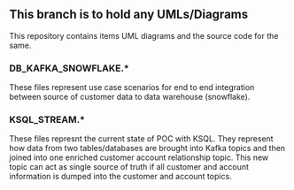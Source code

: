 ## This branch is to hold any UMLs/Diagrams
This repository contains items UML diagrams and the source code for the same.
### DB_KAFKA_SNOWFLAKE.*
These files represent use case scenarios for end to end integration between source of customer data to data warehouse (snowflake).

### KSQL_STREAM.* 
These files represnt the current state of POC with KSQL. They represent how data from two tables/databases are brought into Kafka topics and then joined into one enriched customer account relationship topic. This new topic can act as single source of truth if all customer and account information is dumped into the customer and account topics.
